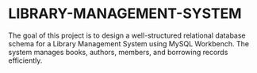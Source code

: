 # LIBRARY-MANAGEMENT-SYSTEM
The goal of this project is to design a well-structured relational database schema for a Library Management System using MySQL Workbench. The system manages books, authors, members, and borrowing records efficiently. 
